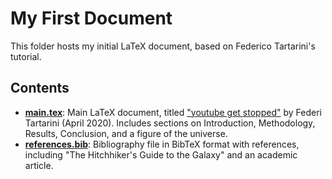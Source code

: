 # My First Document
This folder hosts my initial LaTeX document, based on Federico Tartarini's tutorial.

## Contents
- **[main.tex](main.tex)**: Main LaTeX document, titled ["youtube get stopped"](https://github.com/FedericoTartarini/youtube_get_started_latex/tree/master) by Federi Tartarini (April 2020). Includes sections on Introduction, Methodology, Results, Conclusion, and a figure of the universe.
- **[references.bib](references.bib)**: Bibliography file in BibTeX format with references, including "The Hitchhiker's Guide to the Galaxy" and an academic article.
